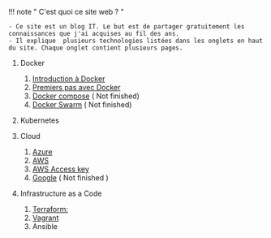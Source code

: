 !!! note " C'est quoi ce site web ? "

    - Ce site est un blog IT. Le but est de partager gratuitement les connaissances que j'ai acquises au fil des ans.
    - Il explique  plusieurs technologies listées dans les onglets en haut du site. Chaque onglet contient plusieurs pages.

1. Docker
    1. [Introduction à Docker](/Docker/History/) 
    2. [Premiers pas avec Docker ](/Docker/Docker/)
    3. [Docker compose](/Docker/Docker-compose/) ( Not finished)
    4. [Docker Swarm](/Docker/Swarm/) ( Not finished)
2. Kubernetes
3. Cloud
    1. [Azure](/Cloud/Azure01/)
    2. [AWS](/Cloud/AWS01/)
    3. [AWS Access key](/Cloud/AWS02/)
    2. [Google](/Cloud/Google/) ( Not finished )

 
4. Infrastructure as a Code
    1. [Terraform:](/Iaac/Terraform/)
    2. [Vagrant](/Iaac/Vagrant/)
    3. Ansible